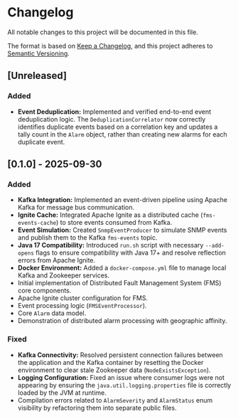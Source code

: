 # Changelog

All notable changes to this project will be documented in this file.

The format is based on [Keep a Changelog](https://keepachangelog.com/en/1.0.0/),
and this project adheres to [Semantic Versioning](https://semver.org/spec/v2.0.0.html).

## [Unreleased]

### Added
- **Event Deduplication:** Implemented and verified end-to-end event deduplication logic. The `DeduplicationCorrelator` now correctly identifies duplicate events based on a correlation key and updates a tally count in the `Alarm` object, rather than creating new alarms for each duplicate event.

## [0.1.0] - 2025-09-30

### Added
- **Kafka Integration:** Implemented an event-driven pipeline using Apache Kafka for message bus communication.
- **Ignite Cache:** Integrated Apache Ignite as a distributed cache (`fms-events-cache`) to store events consumed from Kafka.
- **Event Simulation:** Created `SnmpEventProducer` to simulate SNMP events and publish them to the Kafka `fms-events` topic.
- **Java 17 Compatibility:** Introduced `run.sh` script with necessary `--add-opens` flags to ensure compatibility with Java 17+ and resolve reflection errors from Apache Ignite.
- **Docker Environment:** Added a `docker-compose.yml` file to manage local Kafka and Zookeeper services.
- Initial implementation of Distributed Fault Management System (FMS) core components.
- Apache Ignite cluster configuration for FMS.
- Event processing logic (`FMSEventProcessor`).
- Core `Alarm` data model.
- Demonstration of distributed alarm processing with geographic affinity.

### Fixed
- **Kafka Connectivity:** Resolved persistent connection failures between the application and the Kafka container by resetting the Docker environment to clear stale Zookeeper data (`NodeExistsException`).
- **Logging Configuration:** Fixed an issue where consumer logs were not appearing by ensuring the `java.util.logging.properties` file is correctly loaded by the JVM at runtime.
- Compilation errors related to `AlarmSeverity` and `AlarmStatus` enum visibility by refactoring them into separate public files.